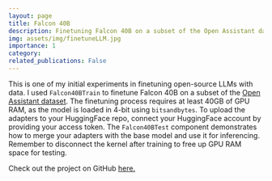 ```yaml
---
layout: page
title: Falcon 40B
description: Finetuning Falcon 40B on a subset of the Open Assistant dataset.
img: assets/img/finetuneLLM.jpg
importance: 1
category:
related_publications: False
---
```


This is one of my initial experiments in finetuning open-source LLMs with data. I used `Falcon40BTrain` to finetune Falcon 40B on a subset of the [Open Assistant dataset](https://github.com/LAION-AI/Open-Assistant). The finetuning process requires at least 40GB of GPU RAM, as the model is loaded in 4-bit using `bitsandbytes`. To upload the adapters to your HuggingFace repo, connect your HuggingFace account by providing your access token. The `Falcon40BTest` component demonstrates how to merge your adapters with the base model and use it for inferencing. Remember to disconnect the kernel after training to free up GPU RAM space for testing.

Check out the project on GitHub [here.](https://github.com/sai-samarth/Falcon40BFinetune)

